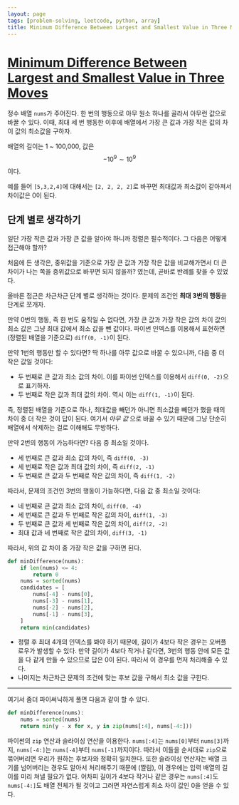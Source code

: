 ```yaml
---
layout: page
tags: [problem-solving, leetcode, python, array]
title: Minimum Difference Between Largest and Smallest Value in Three Moves
---
```


# [Minimum Difference Between Largest and Smallest Value in Three Moves](https://leetcode.com/problems/minimum-difference-between-largest-and-smallest-value-in-three-moves/)

 정수 배열 `nums`가 주어진다. 한 번의 행동으로 아무 원소 하나를 골라서
 아무런 값으로 바꿀 수 있다. 이때, 최대 세 번 행동한 이후에 배열에서
 가장 큰 값과 가장 작은 값의 차이 값의 최소값을 구하자.

 배열의 길이는 1 ~ 100,000, 값은 $$ -10^9 \sim 10^9$$이다.

 예를 들어 `[5,3,2,4]`에 대해서는 `[2, 2, 2, 2]`로 바꾸면 최대값과
 최소값이 같아져서 차이값은 0이 된다.

## 단계 별로 생각하기

 일단 가장 작은 값과 가장 큰 값을 알아야 하니까 정렬은 필수적이다. 그
 다음은 어떻게 접근해야 할까?

 처음에 든 생각은, 중위값을 기준으로 가장 큰 값과 가장 작은 값을
 비교해가면서 더 큰 차이가 나는 쪽을 중위값으로 바꾸면 되지 않을까?
 였는데, 곧바로 반례를 찾을 수 있었다.

 올바른 접근은 차근차근 단계 별로 생각하는 것이다. 문제의 조건인
 **최대 3번의 행동**을 단계로 쪼개자.

 만약 0번의 행동, 즉 한 번도 움직일 수 없다면, 가장 큰 값과 가장 작은
 값의 차이 값의 최소 값은 그냥 최대 값에서 최소 값을 뺀 값이다. 파이썬
 인덱스를 이용해서 표현하면 (정렬된 배열을 기준으로) `diff(0, -1)`이
 된다.

 만약 1번의 행동만 할 수 있다면? 딱 하나를 아무 값으로 바꿀 수
 있으니까, 다음 중 더 작은 값일 것이다:
 - 두 번째로 큰 값과 최소 값의 차이. 이를 파이썬 인덱스를 이용해서
   `diff(0, -2)`으로 표기하자.
 - 두 번째로 작은 값과 최대 값의 차이. 역시 이는 `diff(1, -1)`이 된다.

 즉, 정렬된 배열을 기준으로 하나, 최대값을 빼던가 아니면 최소값을
 빼던가 했을 때의 차이 중 더 작은 것이 답이 된다. 여기서 *아무 값*
 으로 바꿀 수 있기 때문에 그냥 단순히 배열에서 삭제하는 걸로 이해해도
 무방하다.

 만약 2번의 행동이 가능하다면? 다음 중 최소일 것이다.
 - 세 번째로 큰 값과 최소 값의 차이, 즉 `diff(0, -3)`
 - 세 번째로 작은 값과 최대 값의 차이, 즉 `diff(2, -1)`
 - 두 번째로 큰 값과 두 번째로 작은 값의 차이, 즉 `diff(1, -2)`

 따라서, 문제의 조건인 3번의 행동이 가능하다면, 다음 값 중 최소일
 것이다:
 - 네 번째로 큰 값과 최소 값의 차이, `diff(0, -4)`
 - 세 번째로 큰 값과 두 번째로 작은 값의 차이, `diff(1, -3)`
 - 두 번째로 큰 값과 세 번째로 작은 값의 차이, `diff(2, -2)`
 - 최대 값과 네 번째로 작은 값의 차이, `diff(3, -1)`

 따라서, 위의 값 차이 중 가장 작은 값을 구하면 된다.

```python
def minDifference(nums):
    if len(nums) <= 4:
        return 0
    nums = sorted(nums)
    candidates = [
        nums[-4] - nums[0],
        nums[-3] - nums[1],
        nums[-2] - nums[2],
        nums[-1] - nums[3],
    ]
    return min(candidates)
```

 - 정렬 후 최대 4개의 인덱스를 봐야 하기 때문에, 길이가 4보다 작은
   경우는 오버플로우가 발생할 수 있다. 만약 길이가 4보다 작거나
   같다면, 3번의 행동 안에 모든 값을 다 같게 만들 수 있으므로 답은 0이
   된다. 따라서 이 경우를 먼저 처리해줄 수 있다.
 - 나머지는 차근차근 문제의 조건에 맞는 후보 값을 구해서 최소 값을
   구한다.

---

 여기서 좀더 파이써닉하게 풀면 다음과 같이 할 수 있다.

```python
def minDifference(nums):
    nums = sorted(nums)
    return min(y - x for x, y in zip(nums[:4], nums[-4:]))
```

 파이썬의 `zip` 연산과 슬라이싱 연산을 이용한다. `nums[:4]`는
 `nums[0]`부터 `nums[3]`까지, `nums[-4:]`는 `nums[-4]`부터
 `nums[-1]`까지이다. 따라서 이들을 순서대로 `zip`으로 묶어버리면
 우리가 원하는 후보자와 정확히 일치한다. 또한 슬라이싱 연산자는 배열
 크기를 넘어버리는 경우도 알아서 처리해주기 때문에 (짤림), 이 경우에는
 입력 배열의 길이를 미리 쳐낼 필요가 없다. 어차피 길이가 4보다 작거나
 같은 경우는 `nums[:4]`도 `nums[-4:]`도 배열 전체가 될 것이고 그러면
 자연스럽게 최소 차이 값인 0을 얻을 수 있다.
